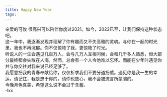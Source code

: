 ```yaml
---
title: Happy New Year
tags: 
---
```


亲爱的可攸
很高兴可以陪伴你度过2021。如今，2022已至，让我们保持这种状态吧。  
这一年中，我逐渐发现并理解了你有趣而又不失高雅的灵魂。与你在一起的时光里，我也不再沉郁。你不仅惊艳了我，更惊艳了时光。  
听说人的一生会遇见几百万人，会与几万人互相问候，会和几千多人熟悉，但大部分最终都会失散在人海，然而，总会有一个人令他难以忘怀。而能在少年时遇见你并与你交往对我来说已经足够了。  
我愿意把我的青春奉献给你，仅仅祈求我们不要分道扬镳。遇见你是我一生的幸运，请记住，我是忠于你的，请你也放心，我不会被流言所蒙骗的。  
今晚月色真美，希望这么说不会过于含蓄。  
-lxx
